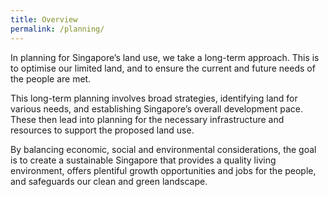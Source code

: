 ```yaml
---
title: Overview
permalink: /planning/
---
```



In planning for Singapore’s land use, we take a long-term approach. This is to optimise our limited land, and to ensure the current and future needs of the people are met.

This long-term planning involves broad strategies, identifying land for various needs, and establishing Singapore’s overall development pace. These then lead into planning for the necessary infrastructure and resources to support the proposed land use.

By balancing economic, social and environmental considerations, the goal is to create a sustainable Singapore that provides a quality living environment, offers plentiful growth opportunities and jobs for the people, and safeguards our clean and green landscape.
